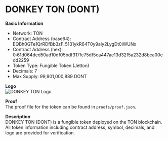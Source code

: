 # DONKEY TON (DONT)

**Basic Information**
- Network: TON  
- Contract Address (base64): EQBh0GTe1QrRDfBb3zF_5131ykR64T0y9aIy2LygDt0iWUNx  
- Contract Address (hex): 0:61d064ded50ad10df05bdf317fe75df5ca447ae13d32f5a232d8bca00edd2259  
- Token Type: Fungible Token (Jetton)  
- Decimals: 7  
- Max Supply: 99,901,000,889 DONT  

**Logo**  
![DONKEY TON Logo][def]

**Proof**  
The proof file for the token can be found in `proofs/proof.json`.

**Description**  
DONKEY TON (DONT) is a fungible token deployed on the TON blockchain.  
All token information including contract address, symbol, decimals, and logo are provided for verification.


[def]: assets/logo.png